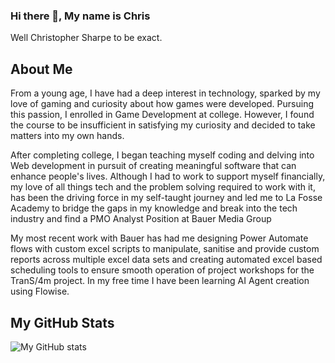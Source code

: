 ### Hi there 👋, My name is Chris
Well Christopher Sharpe to be exact. 

## About Me
From a young age, I have had a deep interest in technology, sparked by my love of gaming and curiosity about how games were developed. Pursuing this passion, I enrolled in Game Development at college. However, I found the course to be insufficient in satisfying my curiosity and decided to take matters into my own hands.

After completing college, I began teaching myself coding and delving into Web development in pursuit of creating meaningful software that can enhance people's lives. Although I had to work to support myself financially, my love of all things tech and the problem solving required to work with it, has been the driving force in my self-taught journey and led me to La Fosse Academy to bridge the gaps in my knowledge and break into the tech industry and find a PMO Analyst Position at Bauer Media Group

My most recent work with Bauer has had me designing Power Automate flows with custom excel scripts to manipulate, sanitise and provide custom reports across multiple excel data sets and creating automated excel based scheduling tools to ensure smooth operation of project workshops for the TranS/4m project. In my free time I have been learning AI Agent creation using Flowise.


## My GitHub Stats

![My GitHub stats](https://github-readme-stats.vercel.app/api?username=CingSharped&show_icons=true&theme=buefy)

<!--
**CingSharped/CingSharped** is a ✨ _special_ ✨ repository because its `README.md` (this file) appears on your GitHub profile.

Here are some ideas to get you started:

- 🔭 I’m currently working on ...
- 🌱 I’m currently learning ...
- 👯 I’m looking to collaborate on ...
- 🤔 I’m looking for help with ...
- 💬 Ask me about ...
- 📫 How to reach me: ...
- ⚡ Fun fact: ...
-->

